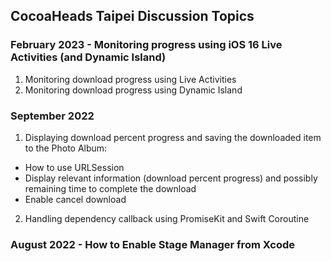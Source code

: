 ## CocoaHeads Taipei Discussion Topics ##

### February 2023 - Monitoring progress using iOS 16 Live Activities (and Dynamic Island)
1. Monitoring download progress using Live Activities
2. Monitoring download progress using Dynamic Island 

### September 2022
1. Displaying download percent progress and saving the downloaded item to the Photo Album:
- How to use URLSession
- Display relevant information (download percent progress) and possibly remaining time to complete the download
- Enable cancel download

2. Handling dependency callback using PromiseKit and Swift Coroutine

### August 2022 - How to Enable Stage Manager from Xcode
